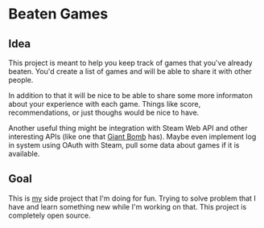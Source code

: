 # Beaten Games

## Idea

This project is meant to help you keep track of games that you've already beaten. You'd create a list of games and will be able to share it with other people.

In addition to that it will be nice to be able to share some more informaton about your experience with each game. Things like score, recommendations, or just thoughs would be nice to have.

Another useful thing might be integration with Steam Web API and other interesting APIs (like one that [Giant Bomb](https://www.giantbomb.com/api/) has). Maybe even implement log in system using OAuth with Steam, pull some data about games if it is available.

## Goal

This is [my](https://roman.zone) side project that I'm doing for fun. Trying to solve problem that I have and learn something new while I'm working on that. This project is completely open source.